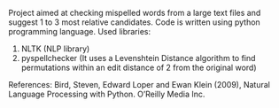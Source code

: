 Project aimed at checking mispelled words from a large text files and suggest 1 to 3 most relative candidates. 
Code is written using python programming language.
Used libraries:
1. NLTK (NLP library)
2. pyspellchecker (It uses a Levenshtein Distance algorithm to find permutations within an edit distance of 2 from the original word)

References: Bird, Steven, Edward Loper and Ewan Klein (2009), Natural Language Processing with Python. O’Reilly Media Inc.

